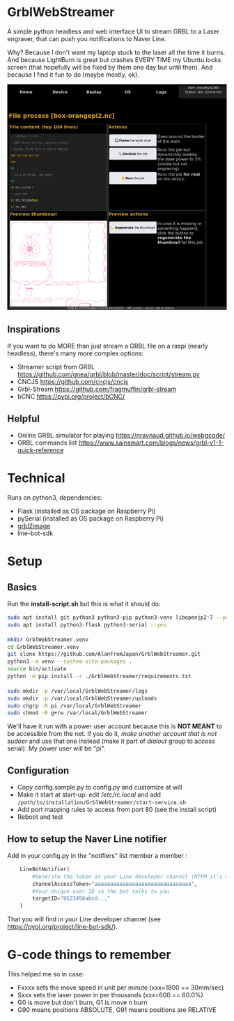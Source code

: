 # GrblWebStreamer
A simple python headless and web interface UI to stream GRBL to a Laser engraver, that can push you notifications to Naver Line.

Why? Because I don't want my laptop stuck to the laser all the time it burns. And because LightBurn is great but crashes EVERY TIME my Ubuntu locks screen (that hopefully will be fixed by them one day but until then). And because I find it fun to do (maybe mostly, ok).

![Job processing](https://github.com/AlanFromJapan/GrblWebStreamer/blob/main/sample.gcode/Screenshot01.png?raw=true)
                  
## Inspirations
If you want to do MORE than just stream a GRBL file on a raspi (nearly headless), there's many more complex options: 
 - Streamer script from GRBL https://github.com/gnea/grbl/blob/master/doc/script/stream.py
 - CNCJS https://github.com/cncjs/cncjs
 - Grbl-Stream https://github.com/fragmuffin/grbl-stream
 - bCNC https://pypi.org/project/bCNC/


## Helpful
 - Online GRBL simulator for playing https://nraynaud.github.io/webgcode/
 - GRBL commands list https://www.sainsmart.com/blogs/news/grbl-v1-1-quick-reference

# Technical
Runs on python3, dependencies:
 - Flask (installed as OS package on Raspberry Pi)
 - pySerial (installed as OS package on Raspberry Pi)
 - [grbl2image](https://github.com/AlanFromJapan/grbl2image)
 - line-bot-sdk
 
# Setup
## Basics
Run the **install-script.sh** but this is what it should do:
```bash
sudo apt install git python3 python3-pip python3-venv libopenjp2-7 --yes
sudo apt install python3-flask python3-serial --yes

mkdir GrblWebStreamer.venv
cd GrblWebStreamer.venv
git clone https://github.com/AlanFromJapan/GrblWebStreamer.git
python3 -m venv --system-site-packages .
source bin/activate
python -m pip install -r ./GrblWebStreamer/requirements.txt

sudo mkdir -p /var/local/GrblWebStreamer/logs
sudo mkdir -p /var/local/GrblWebStreamer/uploads
sudo chgrp -R pi /var/local/GrblWebStreamer
sudo chmod -R g+rw /var/local/GrblWebStreamer

```

We'll have it run with a power user account because this is **NOT MEANT** to be accessible from the net. If you do it, *make another account that is not sudoer* and use that one instead (make it part of *dialout* group to access serial). My power user will be "pi".

## Configuration
 - Copy config.sample.py to config.py and customize at will
 - Make it start at start-up: edit */etc/rc.local* and add `/path/to/installation/GrblWebStreamer/start-service.sh`
 - Add port mapping rules to access from port 80 (see the install script)
 - Reboot and test

## How to setup the Naver Line notifier
Add in your config.py in the "notifiers" list member a member :
```python
    LineBotNotifier(
        #Generate the token in your Line developer channel (RTFM it's super straight forward)
        channelAccessToken="aaaaaaaaaaaaaaaaaaaaaaaaaaaaaaa", 
        #Your Unique user ID so the bot talks to you
        targetID="U123456abcd..."
    )
```
That you will find in your Line developer channel (see https://pypi.org/project/line-bot-sdk/).

# G-code things to remember
This helped me so in case:
 - Fxxxx sets the move speed in unit per minute (xxx=1800 == 30mm/sec)
 - Sxxx sets the laser power in per thousands (xxx=600 == 60.0%)
 - G0 is move but don't burn, G1 is move n burn
 - G90 means positions ABSOLUTE, G91 means positions are RELATIVE
